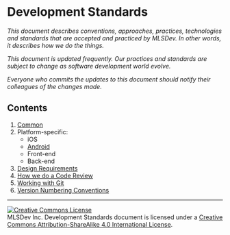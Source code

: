 # Development Standards

*This document describes conventions, approaches, practices, technologies and standards that are accepted and practiced by MLSDev. In other words, it describes how we do the things.*

*This document is updated frequently. Our practices and standards are subject to change as software development world evolve.*

*Everyone who commits the updates to this document should notify their colleagues of the changes made.*

## Contents

1. [Common](/common/common.md)
1. Platform-specific: 
    * iOS
    * [Android](/platform/android)
    * Front-end
    * Back-end
1. [Design Requirements](/common/design-requirements.md)
1. [How we do a Code Review](/common/code-review.md)
1. [Working with Git](/common/git.md)
1. [Version Numbering Conventions](/common/versioning.md)

---
<a rel="license" href="http://creativecommons.org/licenses/by-sa/4.0/"><img alt="Creative Commons License" style="border-width:0" src="https://i.creativecommons.org/l/by-sa/4.0/88x31.png" /></a><br /><span xmlns:dct="http://purl.org/dc/terms/" property="dct:title">MLSDev Inc. Development Standards document</span> is licensed under a <a rel="license" href="http://creativecommons.org/licenses/by-sa/4.0/">Creative Commons Attribution-ShareAlike 4.0 International License</a>.

